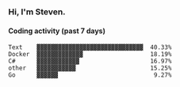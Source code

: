 ### Hi, I'm Steven.

#### Coding activity (past 7 days)
```
Text    ▓▓▓▓▓▓▓▓▓▓▓▓▓▓▓▓▓▓▓▓▓▓▓▓▓▓▓▓▓▓  40.33%
Docker  ▓▓▓▓▓▓▓▓▓▓▓▓▓                   18.19%
C#      ▓▓▓▓▓▓▓▓▓▓▓▓                    16.97%
other   ▓▓▓▓▓▓▓▓▓▓▓                     15.25%
Go      ▓▓▓▓▓▓                           9.27%
```
